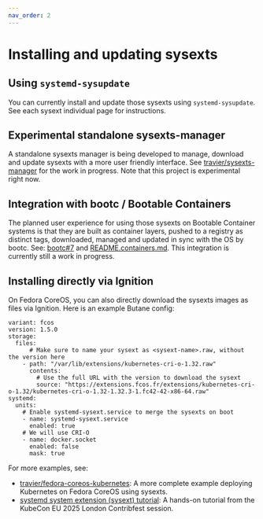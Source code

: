 ```yaml
---
nav_order: 2
---
```


# Installing and updating sysexts

## Using `systemd-sysupdate`

You can currently install and update those sysexts using `systemd-sysupdate`.
See each sysext individual page for instructions.

## Experimental standalone sysexts-manager

A standalone sysexts manager is being developed to manage, download and update
sysexts with a more user friendly interface. See
[travier/sysexts-manager](https://github.com/travier/sysexts-manager) for the
work in progress. Note that this project is experimental right now.

## Integration with bootc / Bootable Containers

The planned user experience for using those sysexts on Bootable Container
systems is that they are built as container layers, pushed to a registry as
distinct tags, downloaded, managed and updated in sync with the OS by bootc.
See: [bootc#7](https://github.com/containers/bootc/issues/7) and
[README.containers.md](https://github.com/fedora-sysexts/fedora/blob/main/README.containers.md).
This integration is currently still a work in progress.

## Installing directly via Ignition

On Fedora CoreOS, you can also directly download the sysexts images as files
via Ignition. Here is an example Butane config:

```
variant: fcos
version: 1.5.0
storage:
  files:
      # Make sure to name your sysext as <sysext-name>.raw, without the version here
    - path: "/var/lib/extensions/kubernetes-cri-o-1.32.raw"
      contents:
        # Use the full URL with the version to download the sysext
        source: "https://extensions.fcos.fr/extensions/kubernetes-cri-o-1.32/kubernetes-cri-o-1.32-1.32.3-1.fc42-42-x86-64.raw"
systemd:
  units:
    # Enable systemd-sysext.service to merge the sysexts on boot
    - name: systemd-sysext.service
      enabled: true
    # We will use CRI-O
    - name: docker.socket
      enabled: false
      mask: true
```

For more examples, see:
- [travier/fedora-coreos-kubernetes](https://github.com/travier/fedora-coreos-kubernetes):
  A more complete example deploying Kubernetes on Fedora CoreOS using sysexts.
- [systemd system extension (sysext) tutorial](https://github.com/tormath1/sysext-tutorial):
  A hands-on tutorial from the KubeCon EU 2025 London Contribfest session.
